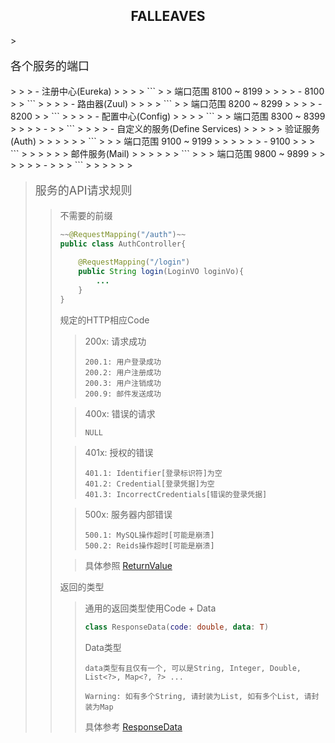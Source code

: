 <h2 align="center">FALLEAVES</h2>
> <p style="font-size: 18px;">各个服务的端口</p>
>
> > - 注册中心(Eureka)
> >
> > ```
> > 端口范围 8100 ~ 8199
> > 
> > - 8100
> > ```
> >
> > - 路由器(Zuul)
> >
> > ```
> > 端口范围 8200 ~ 8299
> > 
> > - 8200
> > ```
> >
> > - 配置中心(Config)
> >
> > ```
> > 端口范围 8300 ~ 8399
> > 
> > - 
> > ```
> >
> > - 自定义的服务(Define Services)
> >
> > > 验证服务(Auth)
> > >
> > > ```
> > > 端口范围 9100 ~ 9199
> > > 
> > > - 9100
> > > ```
> > >
> > > 邮件服务(Mail)
> > >
> > > ```
> > > 端口范围 9800 ~ 9899
> > > 
> > > - 
> > > ```
> > >
> > > 

> <p style="font-size: 18px;">服务的API请求规则</p>
>
> > 不需要的前缀
> >
> > ```java
> > ~~@RequestMapping("/auth")~~
> > public class AuthController{
> > 		
> > 	@RequestMapping("/login")
> > 	public String login(LoginVO loginVo){
> > 		...
> > 	}
> > }
> > ```
> >
> > 规定的HTTP相应Code
> >
> > > 200x: 请求成功
> > >
> > > ```
> > > 200.1: 用户登录成功
> > > 200.2: 用户注册成功
> > > 200.3: 用户注销成功
> > > 200.9: 邮件发送成功 
> > > ```
> >
> > > 400x: 错误的请求
> > >
> > > ```
> > > NULL
> > > ```
> >
> > > 401x: 授权的错误
> > >
> > > ```
> > > 401.1: Identifier[登录标识符]为空
> > > 401.2: Credential[登录凭据]为空
> > > 401.3: IncorrectCredentials[错误的登录凭据]
> > > ```
> > >
> >
> > > 500x: 服务器内部错误
> > >
> > > ```
> > > 500.1: MySQL操作超时[可能是崩溃]
> > > 500.2: Reids操作超时[可能是崩溃]
> > > ```
> >
> > > 具体参照  [ReturnValue](https://github.com/Graceyu67/Falleaves/blob/master/falleaves-server/falleaves-starter-utils/src/main/java/org/techas/falleaves/utils/ReturnValue.java)
> >
> > 返回的类型
> > >
> > >通用的返回类型使用Code + Data
> > >
> > >```kotlin
> > >class ResponseData(code: double, data: T) 
> > >```
> > >
> > >Data类型
> > >
> > >```
> > >data类型有且仅有一个, 可以是String, Integer, Double, List<?>, Map<?, ?> ...
> > >
> > >Warning: 如有多个String, 请封装为List, 如有多个List, 请封装为Map
> > >```
> > >具体参考 [ResponseData](https://github.com/Graceyu67/Falleaves/blob/master/falleaves-server/falleaves-starter-utils/src/main/java/org/techas/falleaves/utils/ResponseData.java)